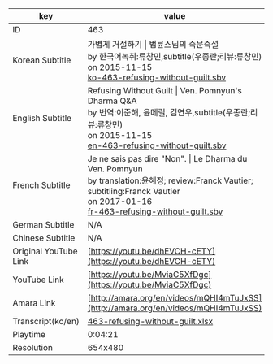 |  key  |  value  |
|-------|---------|
| ID            | 463 |
| Korean Subtitle | 가볍게 거절하기 \| 법륜스님의 즉문즉설<br>by 한국어녹취:류창민,subtitle(우종란;리뷰:류창민)<br>on 2015-11-15<br>[ko-463-refusing-without-guilt.sbv](https://github.com/jungtosociety/dharma-qna/raw/master/sub/463/ko-463-refusing-without-guilt.sbv)<br>|
| English Subtitle | Refusing Without Guilt \| Ven. Pomnyun's Dharma Q&A<br>by 번역:이준해, 윤메릴, 김연우,subtitle(우종란;리뷰:류창민)<br>on 2015-11-15<br>[en-463-refusing-without-guilt.sbv](https://github.com/jungtosociety/dharma-qna/raw/master/sub/463/en-463-refusing-without-guilt.sbv)<br>|
| French Subtitle | Je ne sais pas dire "Non". \| Le Dharma du Ven. Pomnyun<br>by translation:윤혜정; review:Franck Vautier; subtitling:Franck Vautier<br>on 2017-01-16<br>[fr-463-refusing-without-guilt.sbv](https://github.com/jungtosociety/dharma-qna/raw/master/sub/463/fr-463-refusing-without-guilt.sbv)<br>|
| German Subtitle | N/A |
| Chinese Subtitle | N/A |
| Original YouTube Link  | [https://youtu.be/dhEVCH-cETY](https://youtu.be/dhEVCH-cETY) |
| YouTube Link  | [https://youtu.be/MviaC5XfDgc](https://youtu.be/MviaC5XfDgc) |
| Amara Link    | [http://amara.org/en/videos/mQHI4mTuJxSS](http://amara.org/en/videos/mQHI4mTuJxSS) |
| Transcript(ko/en) | [463-refusing-without-guilt.xlsx](https://github.com/jungtosociety/dharma-qna/raw/master/sub/463/463-refusing-without-guilt.xlsx) |
| Playtime | 0:04:21 |
| Resolution | 654x480|
